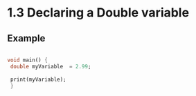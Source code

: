 # 1.3 Declaring a Double variable
 
## Example

```dart

void main() {
 double myVariable  = 2.99;
 
 print(myVariable);
 }

```
